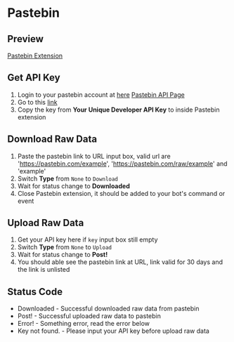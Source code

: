 # Pastebin

## Preview
[Pastebin Extension](/images/preview.png?raw=true)

## Get API Key
1. Login to your pastebin account at [here](https://pastebin.com/login)
[Pastebin API Page](/images/pastebin_api_page.png?raw=true)
2. Go to this [link](https://pastebin.com/api#1)
3. Copy the key from **Your Unique Developer API Key** to inside Pastebin extension

## Download Raw Data
1. Paste the pastebin link to URL input box, valid url are 'https://pastebin.com/example', 'https://pastebin.com/raw/example' and 'example'
2. Switch **Type** from `None` to `Download`
3. Wait for status change to **Downloaded**
4. Close Pastebin extension, it should be added to your bot's command or event

## Upload Raw Data
1. Get your API key here if `key` input box still empty
2. Switch **Type** from `None` to `Upload`
3. Wait for status change to **Post!**
4. You should able see the pastebin link at URL, link valid for 30 days and the link is unlisted

## Status Code
- Downloaded - Successful downloaded raw data from pastebin
- Post! - Successful uploaded raw data to pastebin
- Error! - Something error, read the error below
- Key not found. - Please input your API key before upload raw data
